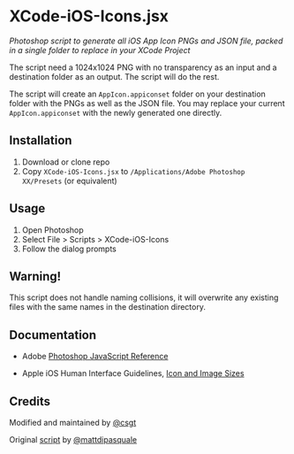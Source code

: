 # XCode-iOS-Icons.jsx

*Photoshop script to generate all iOS App Icon PNGs and JSON file, packed in a single folder to replace in your XCode Project*

The script need a 1024x1024 PNG with no transparency as an input and a destination folder as an output.  The script will do the rest.

The script will create an `AppIcon.appiconset` folder on your destination folder with the PNGs as well as the JSON file.  You may replace your current `AppIcon.appiconset` with the newly generated one directly.

## Installation

1. Download or clone repo
2. Copy `XCode-iOS-Icons.jsx` to `/Applications/Adobe Photoshop XX/Presets` (or equivalent)

## Usage

1. Open Photoshop
2. Select File > Scripts > XCode-iOS-Icons
3. Follow the dialog prompts

## Warning!

This script does not handle naming collisions, it will overwrite any existing files with the same names in the destination directory.

## Documentation

* Adobe [Photoshop JavaScript Reference](http://www.adobe.com/devnet/photoshop/scripting.html)

* Apple iOS Human Interface Guidelines, [Icon and Image Sizes](https://developer.apple.com/library/ios/documentation/userexperience/conceptual/mobilehig/IconMatrix.html)

## Credits

Modified and maintained by [@csgt](https://github.com/csgt)

Original [script](https://gist.github.com/mattdipasquale/711203) by [@mattdipasquale](https://github.com/mattdipasquale)
